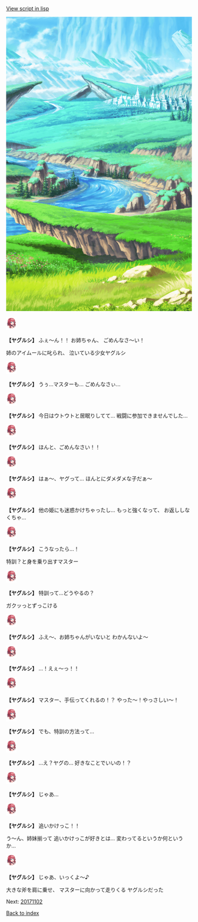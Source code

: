 [View script in lisp](../scripts/20171101.txt)

![plain.png](../images/backgrounds/plain.png)

<img src="../images/units/201711.png" alt="201711.png" height="34"/>

**【ヤグルシ】**
ふぇ〜ん！！
お姉ちゃん、
ごめんなさ〜い！

姉のアイムールに叱られ、
泣いている少女ヤグルシ

<img src="../images/units/201711.png" alt="201711.png" height="34"/>

**【ヤグルシ】**
うぅ…マスターも…
ごめんなさぃ…

<img src="../images/units/201711.png" alt="201711.png" height="34"/>

**【ヤグルシ】**
今日はウトウトと居眠りしてて…
戦闘に参加できませんでした…

<img src="../images/units/201711.png" alt="201711.png" height="34"/>

**【ヤグルシ】**
ほんと、ごめんなさい！！

<img src="../images/units/201711.png" alt="201711.png" height="34"/>

**【ヤグルシ】**
はぁ〜、ヤグって…
ほんとにダメダメな子だぁ〜

<img src="../images/units/201711.png" alt="201711.png" height="34"/>

**【ヤグルシ】**
他の姫にも迷惑かけちゃったし…
もっと強くなって、
お返ししなくちゃ…

<img src="../images/units/201711.png" alt="201711.png" height="34"/>

**【ヤグルシ】**
こうなったら…！

特訓？と身を乗り出すマスター

<img src="../images/units/201711.png" alt="201711.png" height="34"/>

**【ヤグルシ】**
特訓って…どうやるの？

ガクッっとずっこける

<img src="../images/units/201711.png" alt="201711.png" height="34"/>

**【ヤグルシ】**
ふえ〜、お姉ちゃんがいないと
わかんないよ〜

<img src="../images/units/201711.png" alt="201711.png" height="34"/>

**【ヤグルシ】**
…！えぇ〜っ！！

<img src="../images/units/201711.png" alt="201711.png" height="34"/>

**【ヤグルシ】**
マスター、手伝ってくれるの！？
やった〜！やっさしい〜！

<img src="../images/units/201711.png" alt="201711.png" height="34"/>

**【ヤグルシ】**
でも、特訓の方法って…

<img src="../images/units/201711.png" alt="201711.png" height="34"/>

**【ヤグルシ】**
…え？ヤグの…
好きなことでいいの！？

<img src="../images/units/201711.png" alt="201711.png" height="34"/>

**【ヤグルシ】**
じゃあ…

<img src="../images/units/201711.png" alt="201711.png" height="34"/>

**【ヤグルシ】**
追いかけっこ！！

う〜ん、姉妹揃って
追いかけっこが好きとは…
変わってるというか何というか…

<img src="../images/units/201711.png" alt="201711.png" height="34"/>

**【ヤグルシ】**
じゃあ、いっくよ〜♪

大きな斧を肩に乗せ、
マスターに向かって走りくる
ヤグルシだった

Next: [20171102](20171102.md)

[Back to index](index.md)
